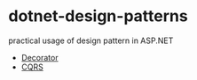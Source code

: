 # dotnet-design-patterns
practical usage of design pattern in ASP.NET

- [Decorator](DDP.Decorator/README.md)
- [CQRS](DDP.CQRS/README.md)
  